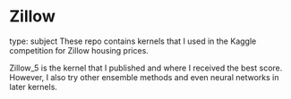 # Zillow
type: subject These repo contains kernels that I used in the Kaggle competition for Zillow housing prices.

Zillow_5 is the kernel that I published and where I received the best score.  However, I also try other ensemble methods and even neural networks in later kernels.
